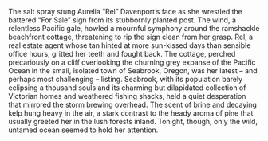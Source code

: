 The salt spray stung Aurelia “Rel” Davenport’s face as she wrestled the battered “For Sale” sign from its stubbornly planted post.  The wind, a relentless Pacific gale, howled a mournful symphony around the ramshackle beachfront cottage, threatening to rip the sign clean from her grasp.  Rel, a real estate agent whose tan hinted at more sun-kissed days than sensible office hours, gritted her teeth and fought back.  The cottage, perched precariously on a cliff overlooking the churning grey expanse of the Pacific Ocean in the small, isolated town of Seabrook, Oregon, was her latest – and perhaps most challenging – listing.  Seabrook, with its population barely eclipsing a thousand souls and its charming but dilapidated collection of Victorian homes and weathered fishing shacks, held a quiet desperation that mirrored the storm brewing overhead.  The scent of brine and decaying kelp hung heavy in the air, a stark contrast to the heady aroma of pine that usually greeted her in the lush forests inland. Tonight, though, only the wild, untamed ocean seemed to hold her attention.
